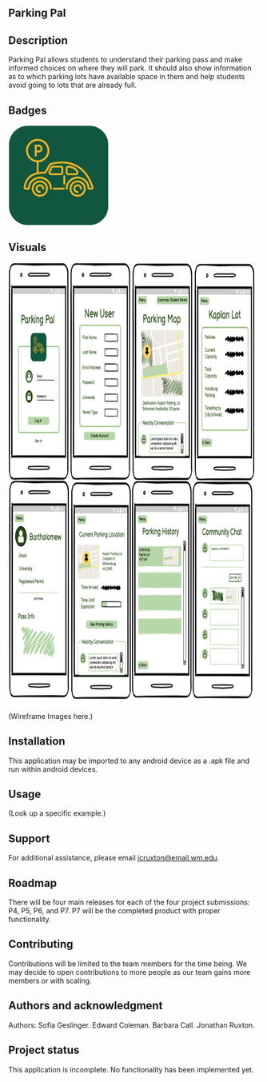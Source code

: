 ## Parking Pal

## Description
Parking Pal allows students to understand their parking pass and make informed choices on where they will park. It should also show information as to which parking lots have available space in them and help students avoid going to lots that are already full.

## Badges
<img src="/images/parking_pal_logo.jpg" width="200" height="200">

## Visuals
<img src="/images/wireframes.jpg" width="898.666667" height="896">
(Wireframe Images here.)

## Installation
This application may be imported to any android device as a .apk file and run within android devices. 

## Usage
(Look up a specific example.)

## Support
For additional assistance, please email jcruxton@email.wm.edu. 

## Roadmap
There will be four main releases for each of the four project submissions: P4, P5, P6, and P7. P7 will be the completed product with proper functionality. 

## Contributing
Contributions will be limited to the team members for the time being. We may decide to open contributions to more people as our team gains more members or with scaling. 

## Authors and acknowledgment
Authors: Sofia Geslinger.
Edward Coleman.
Barbara Call.
Jonathan Ruxton.

## Project status
This application is incomplete. No functionality has been implemented yet. 
